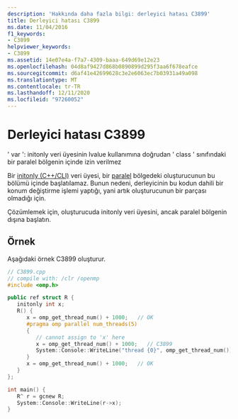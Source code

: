 ```yaml
---
description: 'Hakkında daha fazla bilgi: derleyici hatası C3899'
title: Derleyici hatası C3899
ms.date: 11/04/2016
f1_keywords:
- C3899
helpviewer_keywords:
- C3899
ms.assetid: 14e07e4a-f7a7-4309-baaa-649d69e12e23
ms.openlocfilehash: 04d8af9427d868b0890899d295f3aa6f678eafce
ms.sourcegitcommit: d6af41e42699628c3e2e6063ec7b03931a49a098
ms.translationtype: MT
ms.contentlocale: tr-TR
ms.lasthandoff: 12/11/2020
ms.locfileid: "97260052"
---
```

# <a name="compiler-error-c3899"></a>Derleyici hatası C3899

' var ': initonly veri üyesinin lvalue kullanımına doğrudan ' class ' sınıfındaki bir paralel bölgenin içinde izin verilmez

Bir [initonly (C++/CLI)](../../dotnet/initonly-cpp-cli.md) veri üyesi, bir [paralel](../../parallel/openmp/reference/openmp-directives.md#parallel) bölgedeki oluşturucunun bu bölümü içinde başlatılamaz.  Bunun nedeni, derleyicinin bu kodun dahili bir konum değiştirme işlemi yaptığı, yani artık oluşturucunun bir parçası olmadığı için.

Çözümlemek için, oluşturucuda initonly veri üyesini, ancak paralel bölgenin dışına başlatın.

## <a name="example"></a>Örnek

Aşağıdaki örnek C3899 oluşturur.

```cpp
// C3899.cpp
// compile with: /clr /openmp
#include <omp.h>

public ref struct R {
   initonly int x;
   R() {
      x = omp_get_thread_num() + 1000;   // OK
      #pragma omp parallel num_threads(5)
      {
         // cannot assign to 'x' here
         x = omp_get_thread_num() + 1000;   // C3899
         System::Console::WriteLine("thread {0}", omp_get_thread_num());
      }
      x = omp_get_thread_num() + 1000;   // OK
   }
};

int main() {
   R^ r = gcnew R;
   System::Console::WriteLine(r->x);
}
```
